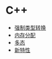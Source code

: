 # C++

* [强制类型转换](/chapters/cpp/type-cast.md)
* [内存分配](/chapters/cpp/memory.md)
* [多态](/chapters/cpp/polymorphism.md)
* [新特性](/chapters/cpp/new-features.md)

